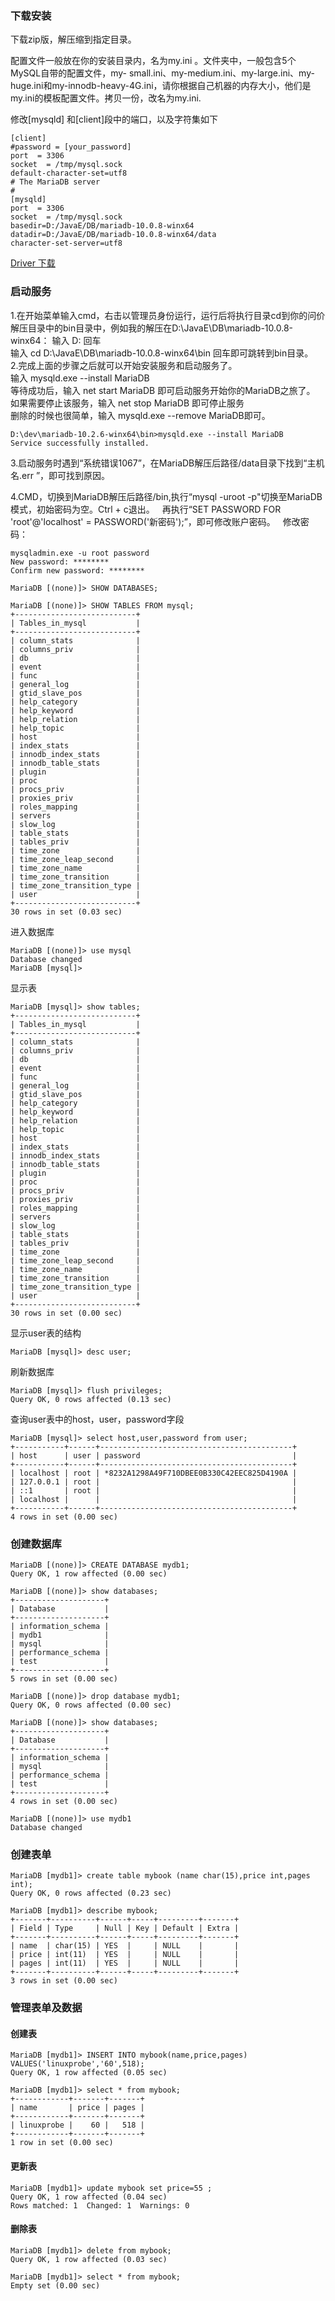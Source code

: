 ### 下载安装
下载zip版，解压缩到指定目录。


配置文件一般放在你的安装目录内，名为my.ini 。文件夹中，一般包含5个MySQL自带的配置文件，my- small.ini、my-medium.ini、my-large.ini、my-huge.ini和my-innodb-heavy-4G.ini，请你根据自己机器的内存大小，他们是my.ini的模板配置文件。拷贝一份，改名为my.ini.

修改[mysqld] 和[client]段中的端口，以及字符集如下  
```
[client]  
#password = [your_password]  
port  = 3306  
socket  = /tmp/mysql.sock  
default-character-set=utf8   
# The MariaDB server  
#  
[mysqld]  
port  = 3306  
socket  = /tmp/mysql.sock  
basedir=D:/JavaE/DB/mariadb-10.0.8-winx64  
datadir=D:/JavaE/DB/mariadb-10.0.8-winx64/data  
character-set-server=utf8 
```
[Driver 下载](https://downloads.mariadb.org/connector-java/2.0.3/)

### 启动服务

1.在开始菜单输入cmd，右击以管理员身份运行，运行后将执行目录cd到你的问价解压目录中的bin目录中，例如我的解压在D:\JavaE\DB\mariadb-10.0.8-winx64： 
输入 D: 回车  
输入 cd D:\JavaE\DB\mariadb-10.0.8-winx64\bin 回车即可跳转到bin目录。  
2.完成上面的步骤之后就可以开始安装服务和启动服务了。  
输入 mysqld.exe --install MariaDB  
等待成功后，输入 net start MariaDB 即可启动服务开始你的MariaDB之旅了。 
如果需要停止该服务，输入 net stop MariaDB 即可停止服务  
删除的时候也很简单，输入 mysqld.exe --remove MariaDB即可。
```
D:\dev\mariadb-10.2.6-winx64\bin>mysqld.exe --install MariaDB
Service successfully installed.
```
3.启动服务时遇到“系统错误1067”，在MariaDB解压后路径/data目录下找到“主机名.err ”，即可找到原因。  

4.CMD，切换到MariaDB解压后路径/bin,执行“mysql -uroot -p"切换至MariaDB模式，初始密码为空。Ctrl + c退出。  
再执行“SET PASSWORD FOR 'root'@'localhost' = PASSWORD('新密码');”，即可修改账户密码。  
修改密码：
```
mysqladmin.exe -u root password
New password: ********
Confirm new password: ********
```

```
MariaDB [(none)]> SHOW DATABASES;
```

```
MariaDB [(none)]> SHOW TABLES FROM mysql;
+---------------------------+
| Tables_in_mysql           |
+---------------------------+
| column_stats              |
| columns_priv              |
| db                        |
| event                     |
| func                      |
| general_log               |
| gtid_slave_pos            |
| help_category             |
| help_keyword              |
| help_relation             |
| help_topic                |
| host                      |
| index_stats               |
| innodb_index_stats        |
| innodb_table_stats        |
| plugin                    |
| proc                      |
| procs_priv                |
| proxies_priv              |
| roles_mapping             |
| servers                   |
| slow_log                  |
| table_stats               |
| tables_priv               |
| time_zone                 |
| time_zone_leap_second     |
| time_zone_name            |
| time_zone_transition      |
| time_zone_transition_type |
| user                      |
+---------------------------+
30 rows in set (0.03 sec)
```
进入数据库
```
MariaDB [(none)]> use mysql
Database changed
MariaDB [mysql]>
```
显示表
```
MariaDB [mysql]> show tables;
+---------------------------+
| Tables_in_mysql           |
+---------------------------+
| column_stats              |
| columns_priv              |
| db                        |
| event                     |
| func                      |
| general_log               |
| gtid_slave_pos            |
| help_category             |
| help_keyword              |
| help_relation             |
| help_topic                |
| host                      |
| index_stats               |
| innodb_index_stats        |
| innodb_table_stats        |
| plugin                    |
| proc                      |
| procs_priv                |
| proxies_priv              |
| roles_mapping             |
| servers                   |
| slow_log                  |
| table_stats               |
| tables_priv               |
| time_zone                 |
| time_zone_leap_second     |
| time_zone_name            |
| time_zone_transition      |
| time_zone_transition_type |
| user                      |
+---------------------------+
30 rows in set (0.00 sec)
```
显示user表的结构
```
MariaDB [mysql]> desc user;
```
刷新数据库
```
MariaDB [mysql]> flush privileges;
Query OK, 0 rows affected (0.13 sec)
```
查询user表中的host，user，password字段
```
MariaDB [mysql]> select host,user,password from user;
+-----------+------+-------------------------------------------+
| host      | user | password                                  |
+-----------+------+-------------------------------------------+
| localhost | root | *8232A1298A49F710DBEE0B330C42EEC825D4190A |
| 127.0.0.1 | root |                                           |
| ::1       | root |                                           |
| localhost |      |                                           |
+-----------+------+-------------------------------------------+
4 rows in set (0.00 sec)
```

### 创建数据库

```
MariaDB [(none)]> CREATE DATABASE mydb1;
Query OK, 1 row affected (0.00 sec)

MariaDB [(none)]> show databases;
+--------------------+
| Database           |
+--------------------+
| information_schema |
| mydb1              |
| mysql              |
| performance_schema |
| test               |
+--------------------+
5 rows in set (0.00 sec)

MariaDB [(none)]> drop database mydb1;
Query OK, 0 rows affected (0.00 sec)

MariaDB [(none)]> show databases;
+--------------------+
| Database           |
+--------------------+
| information_schema |
| mysql              |
| performance_schema |
| test               |
+--------------------+
4 rows in set (0.00 sec)

MariaDB [(none)]> use mydb1
Database changed

```
### 创建表单
```
MariaDB [mydb1]> create table mybook (name char(15),price int,pages int);
Query OK, 0 rows affected (0.23 sec)

MariaDB [mydb1]> describe mybook;
+-------+----------+------+-----+---------+-------+
| Field | Type     | Null | Key | Default | Extra |
+-------+----------+------+-----+---------+-------+
| name  | char(15) | YES  |     | NULL    |       |
| price | int(11)  | YES  |     | NULL    |       |
| pages | int(11)  | YES  |     | NULL    |       |
+-------+----------+------+-----+---------+-------+
3 rows in set (0.00 sec)
```

### 管理表单及数据
#### 创建表
```
MariaDB [mydb1]> INSERT INTO mybook(name,price,pages) VALUES('linuxprobe','60',518);
Query OK, 1 row affected (0.05 sec)

MariaDB [mydb1]> select * from mybook;
+------------+-------+-------+
| name       | price | pages |
+------------+-------+-------+
| linuxprobe |    60 |   518 |
+------------+-------+-------+
1 row in set (0.00 sec)
```
#### 更新表
```
MariaDB [mydb1]> update mybook set price=55 ;
Query OK, 1 row affected (0.04 sec)
Rows matched: 1  Changed: 1  Warnings: 0
```
#### 删除表
```
MariaDB [mydb1]> delete from mybook;
Query OK, 1 row affected (0.03 sec)

MariaDB [mydb1]> select * from mybook;
Empty set (0.00 sec)
```




